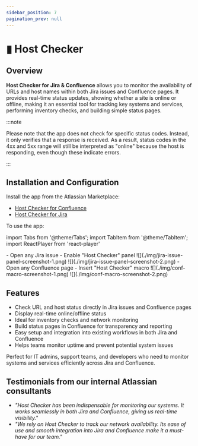 ```yaml
---
sidebar_position: 7
pagination_prev: null
---
```


# ▮ Host Checker

## Overview

**Host Checker for Jira & Confluence** allows you to monitor the availability of URLs and host names within both Jira issues and Confluence pages. It provides real-time status updates, showing whether a site is online or offline, making it an essential tool for tracking key systems and services, performing inventory checks, and building simple status pages.

:::note

Please note that the app does not check for specific status codes. Instead, it only verifies that a response is received. As a result, status codes in the 4xx and 5xx range will still be interpreted as "online" because the host is responding, even though these indicate errors.

:::


## Installation and Configuration

Install the app from the Atlassian Marketplace:

-  [Host Checker for Confluence](https://marketplace.atlassian.com/apps/1235400)
-  [Host Checker for Jira](https://marketplace.atlassian.com/apps/1235421)


To use the app:

import Tabs from '@theme/Tabs';
import TabItem from '@theme/TabItem';
import ReactPlayer from 'react-player'

<Tabs>
  <TabItem value="jira" label="In Jira version" default>
    - Open any Jira issue
    - Enable "Host Checker" panel
    ![](./img/jira-issue-panel-screenshot-1.png)
    ![](./img/jira-issue-panel-screenshot-2.png)
  </TabItem>
  <TabItem value="conf" label="In Confluence version">
    - Open any Confluence page
    - Insert "Host Checker" macro
    ![](./img/conf-macro-screenshot-1.png)
    ![](./img/conf-macro-screenshot-2.png)
  </TabItem>
</Tabs>


## Features  
- Check URL and host status directly in Jira issues and Confluence pages  
- Display real-time online/offline status  
- Ideal for inventory checks and network monitoring  
- Build status pages in Confluence for transparency and reporting  
- Easy setup and integration into existing workflows in both Jira and Confluence  
- Helps teams monitor uptime and prevent potential system issues

Perfect for IT admins, support teams, and developers who need to monitor systems and services efficiently across Jira and Confluence.


## Testimonials from our internal Atlassian consultants
- *"Host Checker has been indispensable for monitoring our systems. It works seamlessly in both Jira and Confluence, giving us real-time visibility."*
- *"We rely on Host Checker to track our network availability. Its ease of use and smooth integration into Jira and Confluence make it a must-have for our team."*